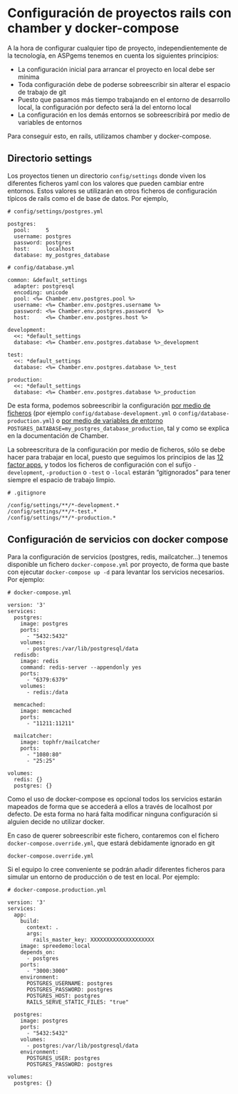 # Configuración de proyectos rails con chamber y docker-compose

A la hora de configurar cualquier tipo de proyecto, independientemente de la tecnología, en ASPgems tenemos en cuenta los siguientes principios:

* La configuración inicial para arrancar el proyecto en local debe ser mínima
* Toda configuración debe de poderse sobreescribir sin alterar el espacio de trabajo de git
* Puesto que pasamos más tiempo trabajando en el entorno de desarrollo local, la configuración por defecto será la del entorno local
* La configuración en los demás entornos se sobreescribirá por medio de variables de entornos

Para conseguir esto, en rails, utilizamos chamber y docker-compose.

## Directorio settings <a id="directorio-settings"></a>

Los proyectos tienen un directorio `config/settings` donde viven los diferentes ficheros yaml con los valores que pueden cambiar entre entornos. Estos valores se utilizarán en otros ficheros de configuración típicos de rails como el de base de datos. Por ejemplo,

```text
# config/settings/postgres.yml

postgres:
  pool:     5
  username: postgres
  password: postgres
  host:     localhost
  database: my_postgres_database
```

```text
# config/database.yml

common: &default_settings
  adapter: postgresql
  encoding: unicode
  pool: <%= Chamber.env.postgres.pool %>
  username: <%= Chamber.env.postgres.username %>
  password: <%= Chamber.env.postgres.password  %>
  host:     <%= Chamber.env.postgres.host %>

development:
  <<: *default_settings
  database: <%= Chamber.env.postgres.database %>_development

test:
  <<: *default_settings
  database: <%= Chamber.env.postgres.database %>_test

production:
  <<: *default_settings
  database: <%= Chamber.env.postgres.database %>_production

```

De esta forma, podemos sobreescribir la configuración [por medio de ficheros](https://github.com/thekompanee/chamber/wiki/File-Based-Namespaces) \(por ejemplo `config/database-development.yml` o `config/database-production.yml`\) o [por medio de variables de entorno](https://github.com/thekompanee/chamber/wiki/Environment-Variables) `POSTGRES_DATABASE=my_postgres_database_production`, tal y como se explica en la documentación de Chamber.

La sobreescritura de la configuración por medio de ficheros, sólo se debe hacer para trabajar en local, puesto que seguimos los principios de las [12 factor apps](https://12factor.net/config), y todos los ficheros de configuración con el sufijo `-development`, `-production` o `-test` o `-local` estarán “gitignorados” para tener siempre el espacio de trabajo limpio.

```text
# .gitignore

/config/settings/**/*-development.*
/config/settings/**/*-test.*
/config/settings/**/*-production.*
```

## Configuración de servicios con docker compose

Para la configuración de servicios \(postgres, redis, mailcatcher…\) tenemos disponible un fichero `docker-compose.yml` por proyecto, de forma que baste con ejecutar `docker-compose up -d` para levantar los servicios necesarios. Por ejemplo:

```text
# docker-compose.yml

version: '3'
services:
  postgres:
    image: postgres
    ports:
      - "5432:5432"
    volumes:
      - postgres:/var/lib/postgresql/data
  redisdb:
    image: redis
    command: redis-server --appendonly yes
    ports:
      - "6379:6379"
    volumes:
      - redis:/data

  memcached:
    image: memcached
    ports:
      - "11211:11211"

  mailcatcher:
    image: tophfr/mailcatcher
    ports:
      - "1080:80"
      - "25:25"

volumes:
  redis: {}
  postgres: {}
```

Como el uso de docker-compose es opcional todos los servicios estarán mapeados de forma que se accederá a ellos a través de localhost por defecto. De esta forma no hará falta modificar ninguna configuración si alguien decide no utilizar docker.

En caso de querer sobreescribir este fichero, contaremos con el fichero `docker-compose.override.yml`, que estará debidamente ignorado en git

```text
docker-compose.override.yml
```

Si el equipo lo cree conveniente se podrán añadir diferentes ficheros para simular un entorno de producción o de test en local. Por ejemplo:

```text
# docker-compose.production.yml

version: '3'
services:
  app:
    build:
      context: .
      args:
        rails_master_key: XXXXXXXXXXXXXXXXXXXX
    image: spreedemo:local
    depends_on:
      - postgres
    ports:
      - "3000:3000"
    environment:
      POSTGRES_USERNAME: postgres
      POSTGRES_PASSWORD: postgres
      POSTGRES_HOST: postgres
      RAILS_SERVE_STATIC_FILES: "true"

  postgres:
    image: postgres
    ports:
      - "5432:5432"
    volumes:
      - postgres:/var/lib/postgresql/data
    environment:
      POSTGRES_USER: postgres
      POSTGRES_PASSWORD: postgres

volumes:
  postgres: {}
```

